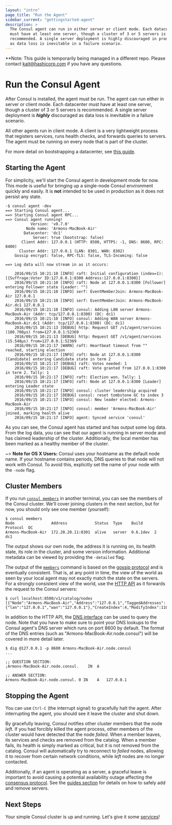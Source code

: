 ```yaml
---
layout: "intro"
page_title: "Run the Agent"
sidebar_current: "gettingstarted-agent"
description: >
  The Consul agent can run in either server or client mode. Each datacenter
  must have at least one server, though a cluster of 3 or 5 servers is
  recommended. A single server deployment is highly discouraged in production
  as data loss is inevitable in a failure scenario.
---
```


**Note: This guide is temporarily being managed in a different repo. Please contact kait@hashicorp.com if you have any questions. 

# Run the Consul Agent

After Consul is installed, the agent must be run. The agent can run either
in server or client mode. Each datacenter must have at least one server,
though a cluster of 3 or 5 servers is recommended. A single server deployment
is _**highly**_ discouraged as data loss is inevitable in a failure scenario.

All other agents run in client mode. A client is a very lightweight
process that registers services, runs health checks, and forwards queries to
servers. The agent must be running on every node that is part of the cluster.

For more detail on bootstrapping a datacenter, see
[this guide](/docs/guides/bootstrapping.html).

## Starting the Agent

For simplicity, we'll start the Consul agent in development mode for now. This
mode is useful for bringing up a single-node Consul environment quickly and
easily. It is **not** intended to be used in production as it does not persist
any state.

```text
-$ consul agent -dev
==> Starting Consul agent...
==> Starting Consul agent RPC...
==> Consul agent running!
           Version: 'v0.7.0'
         Node name: 'Armons-MacBook-Air'
        Datacenter: 'dc1'
            Server: true (bootstrap: false)
       Client Addr: 127.0.0.1 (HTTP: 8500, HTTPS: -1, DNS: 8600, RPC: 8400)
      Cluster Addr: 127.0.0.1 (LAN: 8301, WAN: 8302)
    Gossip encrypt: false, RPC-TLS: false, TLS-Incoming: false

==> Log data will now stream in as it occurs:

    2016/09/15 10:21:10 [INFO] raft: Initial configuration (index=1): [{Suffrage:Voter ID:127.0.0.1:8300 Address:127.0.0.1:8300}]
    2016/09/15 10:21:10 [INFO] raft: Node at 127.0.0.1:8300 [Follower] entering Follower state (Leader: "")
    2016/09/15 10:21:10 [INFO] serf: EventMemberJoin: Armons-MacBook-Air 127.0.0.1
    2016/09/15 10:21:10 [INFO] serf: EventMemberJoin: Armons-MacBook-Air.dc1 127.0.0.1
    2016/09/15 10:21:10 [INFO] consul: Adding LAN server Armons-MacBook-Air (Addr: tcp/127.0.0.1:8300) (DC: dc1)
    2016/09/15 10:21:10 [INFO] consul: Adding WAN server Armons-MacBook-Air.dc1 (Addr: tcp/127.0.0.1:8300) (DC: dc1)
    2016/09/15 10:21:13 [DEBUG] http: Request GET /v1/agent/services (180.708µs) from=127.0.0.1:52369
    2016/09/15 10:21:13 [DEBUG] http: Request GET /v1/agent/services (15.548µs) from=127.0.0.1:52369
    2016/09/15 10:21:17 [WARN] raft: Heartbeat timeout from "" reached, starting election
    2016/09/15 10:21:17 [INFO] raft: Node at 127.0.0.1:8300 [Candidate] entering Candidate state in term 2
    2016/09/15 10:21:17 [DEBUG] raft: Votes needed: 1
    2016/09/15 10:21:17 [DEBUG] raft: Vote granted from 127.0.0.1:8300 in term 2. Tally: 1
    2016/09/15 10:21:17 [INFO] raft: Election won. Tally: 1
    2016/09/15 10:21:17 [INFO] raft: Node at 127.0.0.1:8300 [Leader] entering Leader state
    2016/09/15 10:21:17 [INFO] consul: cluster leadership acquired
    2016/09/15 10:21:17 [DEBUG] consul: reset tombstone GC to index 3
    2016/09/15 10:21:17 [INFO] consul: New leader elected: Armons-MacBook-Air
    2016/09/15 10:21:17 [INFO] consul: member 'Armons-MacBook-Air' joined, marking health alive
    2016/09/15 10:21:17 [INFO] agent: Synced service 'consul'
```

As you can see, the Consul agent has started and has output some log
data. From the log data, you can see that our agent is running in server mode
and has claimed leadership of the cluster. Additionally, the local member has
been marked as a healthy member of the cluster.

~> **Note for OS X Users:** Consul uses your hostname as the
default node name. If your hostname contains periods, DNS queries to
that node will not work with Consul. To avoid this, explicitly set
the name of your node with the `-node` flag.

## Cluster Members

If you run [`consul members`](/docs/commands/members.html) in another terminal, you
can see the members of the Consul cluster. We'll cover joining clusters in the next
section, but for now, you should only see one member (yourself):

```text
$ consul members
Node                Address            Status  Type    Build     Protocol  DC
Armons-MacBook-Air  172.20.20.11:8301  alive   server  0.6.1dev  2         dc1
```

The output shows our own node, the address it is running on, its
health state, its role in the cluster, and some version information.
Additional metadata can be viewed by providing the `-detailed` flag.

The output of the [`members`](/docs/commands/members.html) command is based on
the [gossip protocol](/docs/internals/gossip.html) and is eventually consistent.
That is, at any point in time, the view of the world as seen by your local
agent may not exactly match the state on the servers. For a strongly consistent
view of the world, use the [HTTP API](/api/index.html) as it forwards the
request to the Consul servers:

```text
$ curl localhost:8500/v1/catalog/nodes
[{"Node":"Armons-MacBook-Air","Address":"127.0.0.1","TaggedAddresses":{"lan":"127.0.0.1","wan":"127.0.0.1"},"CreateIndex":4,"ModifyIndex":110}]
```

In addition to the HTTP API, the [DNS interface](/docs/agent/dns.html) can
be used to query the node. Note that you have to make sure to point your DNS
lookups to the Consul agent's DNS server which runs on port 8600 by default.
The format of the DNS entries (such as "Armons-MacBook-Air.node.consul") will
be covered in more detail later.

```text
$ dig @127.0.0.1 -p 8600 Armons-MacBook-Air.node.consul
...

;; QUESTION SECTION:
;Armons-MacBook-Air.node.consul.	IN	A

;; ANSWER SECTION:
Armons-MacBook-Air.node.consul.	0 IN	A	127.0.0.1
```

## <a name="stopping"></a>Stopping the Agent

You can use `Ctrl-C` (the interrupt signal) to gracefully halt the agent.
After interrupting the agent, you should see it leave the cluster
and shut down.

By gracefully leaving, Consul notifies other cluster members that the
node _left_. If you had forcibly killed the agent process, other members
of the cluster would have detected that the node _failed_. When a member leaves,
its services and checks are removed from the catalog. When a member fails,
its health is simply marked as critical, but it is not removed from the catalog.
Consul will automatically try to reconnect to _failed_ nodes, allowing it
to recover from certain network conditions, while _left_ nodes are no longer contacted.

Additionally, if an agent is operating as a server, a graceful leave is important
to avoid causing a potential availability outage affecting the
[consensus protocol](/docs/internals/consensus.html). See the
[guides section](/docs/guides/index.html) for details on how to safely add
and remove servers.

## Next Steps

Your simple Consul cluster is up and running. Let's give it some
[services](services.html)!
